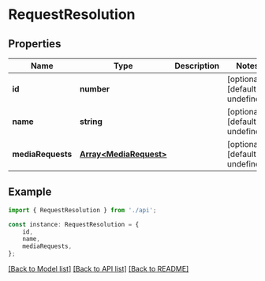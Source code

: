 # RequestResolution


## Properties

Name | Type | Description | Notes
------------ | ------------- | ------------- | -------------
**id** | **number** |  | [optional] [default to undefined]
**name** | **string** |  | [optional] [default to undefined]
**mediaRequests** | [**Array&lt;MediaRequest&gt;**](MediaRequest.md) |  | [optional] [default to undefined]

## Example

```typescript
import { RequestResolution } from './api';

const instance: RequestResolution = {
    id,
    name,
    mediaRequests,
};
```

[[Back to Model list]](../README.md#documentation-for-models) [[Back to API list]](../README.md#documentation-for-api-endpoints) [[Back to README]](../README.md)
